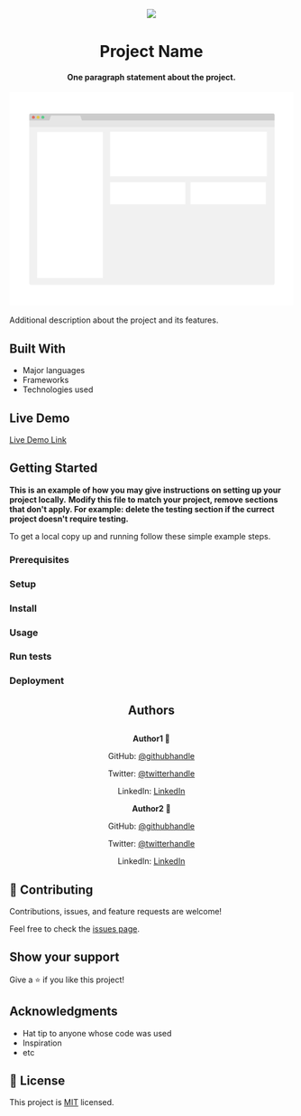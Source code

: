 <p align="center">
  <img src="https://img.shields.io/badge/Microverse-blueviolet">
</p>
  
<h1 align="center">
  Project Name
</h1>

<h4 align="center">
  One paragraph statement about the project.
</h4>

<p align="center">
  <img src="./app_screenshot.png">
</p>
  
Additional description about the project and its features.

## Built With

- Major languages
- Frameworks
- Technologies used

## Live Demo

[Live Demo Link](https://livedemo.com)


## Getting Started

**This is an example of how you may give instructions on setting up your project locally.**
**Modify this file to match your project, remove sections that don't apply. For example: delete the testing section if the currect project doesn't require testing.**


To get a local copy up and running follow these simple example steps.

### Prerequisites

### Setup

### Install

### Usage

### Run tests

### Deployment


<h2 align="center">
  Authors  
</h2>

## 

<p align="center">
  <strong>Author1 👤</strong>  
</p>

<p align="center">
  GitHub: <a href="https://github.com/githubhandle">@githubhandle</a>
</p>
<p align="center">
  Twitter: <a href="https://twitter.com/twitterhandle">@twitterhandle</a>  
</p>
<p align="center">
  LinkedIn: <a href="https://linkedin.com/linkedinhandle">LinkedIn</a>
</p>

<p align="center">
  <strong>Author2 👤</strong>  
</p>

<p align="center">
  GitHub: <a href="https://github.com/githubhandle">@githubhandle</a>
</p>
<p align="center">
  Twitter: <a href="https://twitter.com/twitterhandle">@twitterhandle</a>  
</p>
<p align="center">
  LinkedIn: <a href="https://linkedin.com/linkedinhandle">LinkedIn</a>
</p>

## 🤝 Contributing

Contributions, issues, and feature requests are welcome!

Feel free to check the [issues page](issues/).

## Show your support

Give a ⭐️ if you like this project!

## Acknowledgments

- Hat tip to anyone whose code was used
- Inspiration
- etc

## 📝 License

This project is [MIT](lic.url) licensed.
